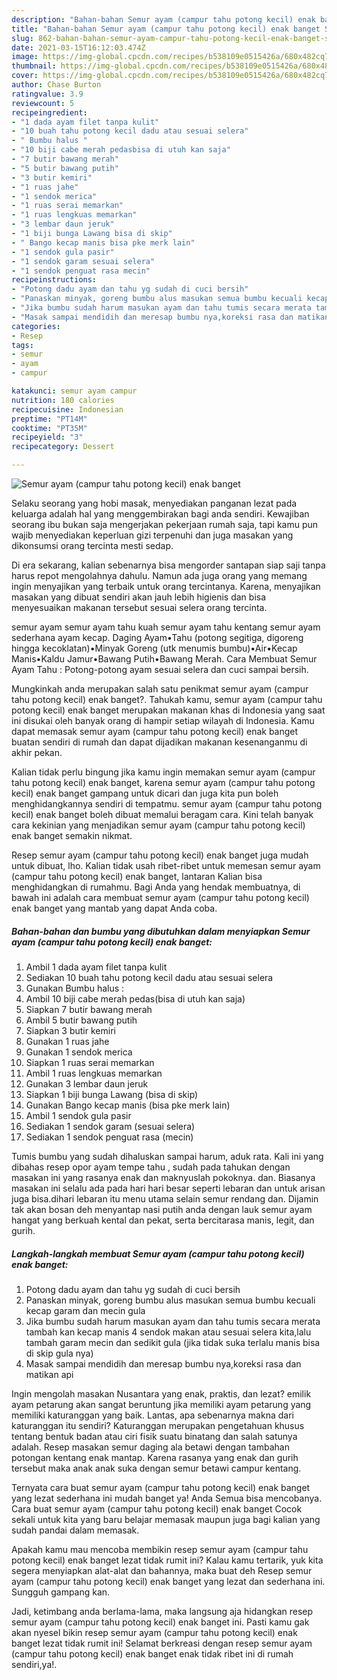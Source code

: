 ```yaml
---
description: "Bahan-bahan Semur ayam (campur tahu potong kecil) enak banget Sederhana dan Mudah Dibuat"
title: "Bahan-bahan Semur ayam (campur tahu potong kecil) enak banget Sederhana dan Mudah Dibuat"
slug: 862-bahan-bahan-semur-ayam-campur-tahu-potong-kecil-enak-banget-sederhana-dan-mudah-dibuat
date: 2021-03-15T16:12:03.474Z
image: https://img-global.cpcdn.com/recipes/b538109e0515426a/680x482cq70/semur-ayam-campur-tahu-potong-kecil-enak-banget-foto-resep-utama.jpg
thumbnail: https://img-global.cpcdn.com/recipes/b538109e0515426a/680x482cq70/semur-ayam-campur-tahu-potong-kecil-enak-banget-foto-resep-utama.jpg
cover: https://img-global.cpcdn.com/recipes/b538109e0515426a/680x482cq70/semur-ayam-campur-tahu-potong-kecil-enak-banget-foto-resep-utama.jpg
author: Chase Burton
ratingvalue: 3.9
reviewcount: 5
recipeingredient:
- "1 dada ayam filet tanpa kulit"
- "10 buah tahu potong kecil dadu atau sesuai selera"
- " Bumbu halus "
- "10 biji cabe merah pedasbisa di utuh kan saja"
- "7 butir bawang merah"
- "5 butir bawang putih"
- "3 butir kemiri"
- "1 ruas jahe"
- "1 sendok merica"
- "1 ruas serai memarkan"
- "1 ruas lengkuas memarkan"
- "3 lembar daun jeruk"
- "1 biji bunga Lawang bisa di skip"
- " Bango kecap manis bisa pke merk lain"
- "1 sendok gula pasir"
- "1 sendok garam sesuai selera"
- "1 sendok penguat rasa mecin"
recipeinstructions:
- "Potong dadu ayam dan tahu yg sudah di cuci bersih"
- "Panaskan minyak, goreng bumbu alus masukan semua bumbu kecuali kecap garam dan mecin gula"
- "Jika bumbu sudah harum masukan ayam dan tahu tumis secara merata tambah kan kecap manis 4 sendok makan atau sesuai selera kita,lalu tambah garam mecin dan sedikit gula (jika tidak suka terlalu manis bisa di skip gula nya)"
- "Masak sampai mendidih dan meresap bumbu nya,koreksi rasa dan matikan api"
categories:
- Resep
tags:
- semur
- ayam
- campur

katakunci: semur ayam campur 
nutrition: 180 calories
recipecuisine: Indonesian
preptime: "PT14M"
cooktime: "PT35M"
recipeyield: "3"
recipecategory: Dessert

---
```



![Semur ayam (campur tahu potong kecil) enak banget](https://img-global.cpcdn.com/recipes/b538109e0515426a/680x482cq70/semur-ayam-campur-tahu-potong-kecil-enak-banget-foto-resep-utama.jpg)

Selaku seorang yang hobi masak, menyediakan panganan lezat pada keluarga adalah hal yang menggembirakan bagi anda sendiri. Kewajiban seorang ibu bukan saja mengerjakan pekerjaan rumah saja, tapi kamu pun wajib menyediakan keperluan gizi terpenuhi dan juga masakan yang dikonsumsi orang tercinta mesti sedap.

Di era  sekarang, kalian sebenarnya bisa mengorder santapan siap saji tanpa harus repot mengolahnya dahulu. Namun ada juga orang yang memang ingin menyajikan yang terbaik untuk orang tercintanya. Karena, menyajikan masakan yang dibuat sendiri akan jauh lebih higienis dan bisa menyesuaikan makanan tersebut sesuai selera orang tercinta. 

semur ayam semur ayam tahu kuah semur ayam tahu kentang semur ayam sederhana ayam kecap. Daging Ayam•Tahu (potong segitiga, digoreng hingga kecoklatan)•Minyak Goreng (utk menumis bumbu)•Air•Kecap Manis•Kaldu Jamur•Bawang Putih•Bawang Merah. Cara Membuat Semur Ayam Tahu : Potong-potong ayam sesuai selera dan cuci sampai bersih.

Mungkinkah anda merupakan salah satu penikmat semur ayam (campur tahu potong kecil) enak banget?. Tahukah kamu, semur ayam (campur tahu potong kecil) enak banget merupakan makanan khas di Indonesia yang saat ini disukai oleh banyak orang di hampir setiap wilayah di Indonesia. Kamu dapat memasak semur ayam (campur tahu potong kecil) enak banget buatan sendiri di rumah dan dapat dijadikan makanan kesenanganmu di akhir pekan.

Kalian tidak perlu bingung jika kamu ingin memakan semur ayam (campur tahu potong kecil) enak banget, karena semur ayam (campur tahu potong kecil) enak banget gampang untuk dicari dan juga kita pun boleh menghidangkannya sendiri di tempatmu. semur ayam (campur tahu potong kecil) enak banget boleh dibuat memalui beragam cara. Kini telah banyak cara kekinian yang menjadikan semur ayam (campur tahu potong kecil) enak banget semakin nikmat.

Resep semur ayam (campur tahu potong kecil) enak banget juga mudah untuk dibuat, lho. Kalian tidak usah ribet-ribet untuk memesan semur ayam (campur tahu potong kecil) enak banget, lantaran Kalian bisa menghidangkan di rumahmu. Bagi Anda yang hendak membuatnya, di bawah ini adalah cara membuat semur ayam (campur tahu potong kecil) enak banget yang mantab yang dapat Anda coba.

<!--inarticleads1-->

##### Bahan-bahan dan bumbu yang dibutuhkan dalam menyiapkan Semur ayam (campur tahu potong kecil) enak banget:

1. Ambil 1 dada ayam filet tanpa kulit
1. Sediakan 10 buah tahu potong kecil dadu atau sesuai selera
1. Gunakan  Bumbu halus :
1. Ambil 10 biji cabe merah pedas(bisa di utuh kan saja)
1. Siapkan 7 butir bawang merah
1. Ambil 5 butir bawang putih
1. Siapkan 3 butir kemiri
1. Gunakan 1 ruas jahe
1. Gunakan 1 sendok merica
1. Siapkan 1 ruas serai memarkan
1. Ambil 1 ruas lengkuas memarkan
1. Gunakan 3 lembar daun jeruk
1. Siapkan 1 biji bunga Lawang (bisa di skip)
1. Gunakan  Bango kecap manis (bisa pke merk lain)
1. Ambil 1 sendok gula pasir
1. Sediakan 1 sendok garam (sesuai selera)
1. Sediakan 1 sendok penguat rasa (mecin)


Tumis bumbu yang sudah dihaluskan sampai harum, aduk rata. Kali ini yang dibahas resep opor ayam tempe tahu , sudah pada tahukan dengan masakan ini yang rasanya enak dan maknyuslah pokoknya. dan. Biasanya masakan ini selalu ada pada hari hari besar seperti lebaran dan untuk arisan juga bisa.dihari lebaran itu menu utama selain semur rendang dan. Dijamin tak akan bosan deh menyantap nasi putih anda dengan lauk semur ayam hangat yang berkuah kental dan pekat, serta bercitarasa manis, legit, dan gurih. 

<!--inarticleads2-->

##### Langkah-langkah membuat Semur ayam (campur tahu potong kecil) enak banget:

1. Potong dadu ayam dan tahu yg sudah di cuci bersih
1. Panaskan minyak, goreng bumbu alus masukan semua bumbu kecuali kecap garam dan mecin gula
1. Jika bumbu sudah harum masukan ayam dan tahu tumis secara merata tambah kan kecap manis 4 sendok makan atau sesuai selera kita,lalu tambah garam mecin dan sedikit gula (jika tidak suka terlalu manis bisa di skip gula nya)
1. Masak sampai mendidih dan meresap bumbu nya,koreksi rasa dan matikan api


Ingin mengolah masakan Nusantara yang enak, praktis, dan lezat? emilik ayam petarung akan sangat beruntung jika memiliki ayam petarung yang memiliki katuranggan yang baik. Lantas, apa sebenarnya makna dari katuranggan itu sendiri? Katuranggan merupakan pengetahuan khusus tentang bentuk badan atau ciri fisik suatu binatang dan salah satunya adalah. Resep masakan semur daging ala betawi dengan tambahan potongan kentang enak mantap. Karena rasanya yang enak dan gurih tersebut maka anak anak suka dengan semur betawi campur kentang. 

Ternyata cara buat semur ayam (campur tahu potong kecil) enak banget yang lezat sederhana ini mudah banget ya! Anda Semua bisa mencobanya. Cara buat semur ayam (campur tahu potong kecil) enak banget Cocok sekali untuk kita yang baru belajar memasak maupun juga bagi kalian yang sudah pandai dalam memasak.

Apakah kamu mau mencoba membikin resep semur ayam (campur tahu potong kecil) enak banget lezat tidak rumit ini? Kalau kamu tertarik, yuk kita segera menyiapkan alat-alat dan bahannya, maka buat deh Resep semur ayam (campur tahu potong kecil) enak banget yang lezat dan sederhana ini. Sungguh gampang kan. 

Jadi, ketimbang anda berlama-lama, maka langsung aja hidangkan resep semur ayam (campur tahu potong kecil) enak banget ini. Pasti kamu gak akan nyesel bikin resep semur ayam (campur tahu potong kecil) enak banget lezat tidak rumit ini! Selamat berkreasi dengan resep semur ayam (campur tahu potong kecil) enak banget enak tidak ribet ini di rumah sendiri,ya!.

